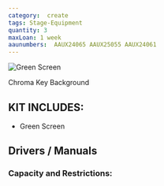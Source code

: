 ```yaml
---
category:  create
tags: Stage-Equipment
quantity: 3
maxLoan: 1 week
aaunumbers:  AAUX24065 AAUX25055 AAUX24061
---
```

![Green Screen](https://www.terralec.co.uk/Portals/54/product/images/164804_GREENSCREEN1.jpg)

Chroma Key Background
## KIT INCLUDES:
-  Green Screen

## Drivers / Manuals
[]()



### Capacity and Restrictions:
